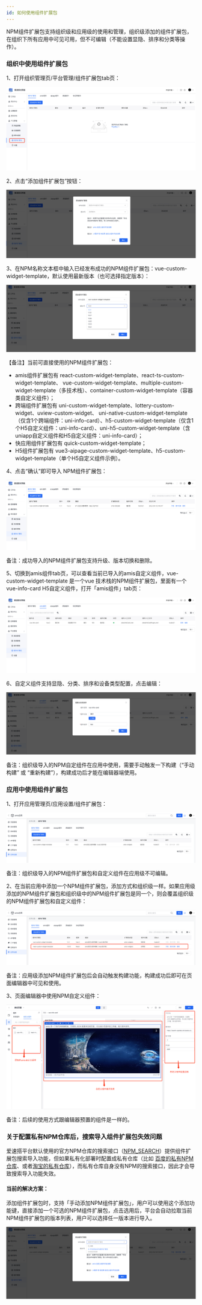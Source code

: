 ```yaml
---
id: 如何使用组件扩展包
---
```


NPM组件扩展包支持组织级和应用级的使用和管理，组织级添加的组件扩展包，在组织下所有应用中可见可用，但不可编辑（不能设置显隐、排序和分类等操作）。

### 组织中使用组件扩展包

1、打开组织管理页/平台管理/组件扩展包tab页：

![image](/img/NPM组件扩展包/company/npm-widgets-manage.png)

2、点击“添加组件扩展包”按钮：

![image](/img/NPM组件扩展包/company/import.png)

3、在NPM名称文本框中输入已经发布成功的NPM组件扩展包：vue-custom-widget-template，默认使用最新版本（也可选择指定版本）：

![image](/img/NPM组件扩展包/company/search-import.png)

【备注】当前可直接使用的NPM组件扩展包：
- amis组件扩展包有 react-custom-widget-template、react-ts-custom-widget-template、 vue-custom-widget-template、multiple-custom-widget-template（多技术栈）、container-custom-widget-template（容器类自定义组件）；  
- 跨端组件扩展包有 uni-custom-widget-template、lottery-custom-widget、uview-custom-widget、 uni-native-custom-widget-template（仅含1个跨端组件：uni-info-card）、h5-custom-widget-template（仅含1个H5自定义组件：uni-info-card）、uni-h5-custom-widget-template（含uniapp自定义组件和H5自定义组件：uni-info-card）；
- 快应用组件扩展包有 quick-custom-widget-template；
- H5组件扩展包有 vue3-aipage-custom-widget-template、h5-custom-widget-template（单个H5自定义组件示例）。

4、点击“确认”即可导入 NPM组件扩展包：

![image](/img/NPM组件扩展包/company/npm-widgets.png)

备注：成功导入的NPM组件扩展包支持升级、版本切换和删除。

5、切换到amis组件tab页，可以查看当前已导入的amis自定义组件，vue-custom-widget-template 是一个vue 技术栈的NPM组件扩展包，里面有一个 vue-info-card H5自定义组件，打开「amis组件」tab页：

![image](/img/NPM组件扩展包/company/amis-npm-widgets.png)

6、自定义组件支持显隐、分类、排序和设备类型配置，点击编辑：

![image](/img/NPM组件扩展包/company/amis-widget-editor.png)

备注：组织级导入的NPM自定组件在应用中使用，需要手动触发一下构建（“手动构建” 或 “重新构建”），构建成功后才能在编辑器端使用。

### 应用中使用组件扩展包

1、打开应用管理页/应用设置/组件扩展包：

![image](/img/NPM组件扩展包/app/app-npm-widget.png)

备注：组织级导入的NPM组件扩展包和自定义组件在应用级不可编辑。

2、在当前应用中添加一个NPM组件扩展包，添加方式和组织级一样。如果应用级添加的NPM组件扩展包和组织级中的NPM组件扩展包是同一个，则会覆盖组织级的NPM组件扩展包和自定义组件：

![image](/img/NPM组件扩展包/app/app-npm-widget-manage.png)

备注：应用级添加NPM组件扩展包后会自动触发构建功能，构建成功后即可在页面编辑器中可见和使用。

3、页面编辑器中使用NPM自定义组件：

![image](/img/NPM组件扩展包/app/app-npm-widget-use.png)

备注：后续的使用方式跟编辑器预置的组件是一样的。

### 关于配置私有NPM仓库后，搜索导入组件扩展包失效问题
爱速搭平台默认使用的官方NPM仓库的搜索接口（[NPM_SEARCH](https://www.npmjs.com/search/suggestions)）提供组件扩展包搜索导入功能，但如果私有化部署时配置成私有仓库（比如 [百度的私有NPM仓库](http://registry.npm.baidu-int.com)、或者[淘宝的私有仓库](https://registry.npmmirror.com)），而私有仓库自身没有NPM的搜索接口，因此才会导致搜索导入功能失效。

#### 当前的解决方案：
添加组件扩展包时，支持「手动添加NPM组件扩展包」，用户可以使用这个添加功能键，直接添加一个可选的NPM组件扩展包，点击选用后，平台会自动拉取当前NPM组件扩展包的版本列表，用户可以选择任一版本进行导入。

![image](/img/NPM组件扩展包/import-npm-widget2.png)